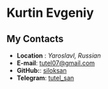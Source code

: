 # Kurtin Evgeniy
## My Contacts
* __Location__ : _Yaroslavl, Russian_
* __E-mail__: tutel07@gmail.com
* __GitHub:__: [siloksan](https://github.com/siloksan)
* __Telegram__: [tutel_san](https://t.me/tutel_san)
